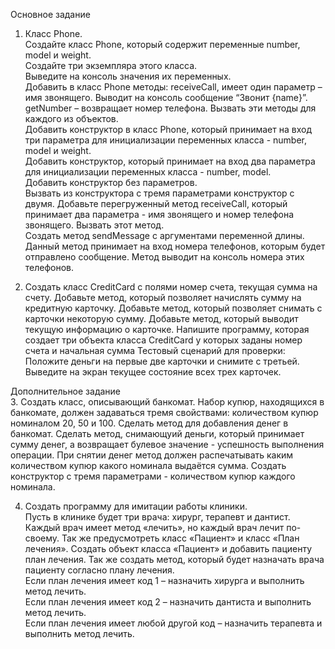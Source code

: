 Основное задание  
1. Класс Phone.  
Создайте класс Phone, который содержит переменные number, model и  weight.  
Создайте три экземпляра этого класса.  
 Выведите на консоль значения их переменных.  
 Добавить в класс Phone методы: receiveCall, имеет один параметр – имя  звонящего. Выводит на консоль сообщение “Звонит {name}”. 
								getNumber –  возвращает номер телефона. Вызвать эти методы для каждого из  объектов.  
Добавить конструктор в класс Phone, который принимает на вход три  параметра для инициализации переменных класса - number, model и  weight.  
Добавить конструктор, который принимает на вход два параметра для  инициализации переменных класса - number, model.  
Добавить конструктор без параметров.  
Вызвать из конструктора с тремя параметрами конструктор с двумя. 
Добавьте перегруженный метод receiveCall, который принимает два  параметра - имя звонящего и номер телефона звонящего. Вызвать этот  метод.  
Создать метод sendMessage с аргументами переменной длины. Данный метод принимает на вход номера телефонов, которым будет отправлено  сообщение. Метод выводит на консоль номера этих телефонов.  


2. Создать класс CreditCard c полями номер счета, текущая сумма на счету.
Добавьте метод, который позволяет начислять сумму на кредитную
карточку.
Добавьте метод, который позволяет снимать с карточки некоторую
сумму.
Добавьте метод, который выводит текущую информацию о карточке.
Напишите программу, которая создает три объекта класса CreditCard у
которых заданы номер счета и начальная сумма
Тестовый сценарий для проверки:
Положите деньги на первые две карточки и снимите с третьей.
Выведите на экран текущее состояние всех трех карточек.

Дополнительное задание  
3. Создать класс, описывающий банкомат.
Набор купюр, находящихся в банкомате, должен задаваться тремя
свойствами:
количеством купюр номиналом 20, 50 и 100.
Сделать метод для добавления денег в банкомат.
Сделать метод, снимающуий деньги, который принимает сумму денег,
а возвращает булевое значение - успешность выполнения операции.
При снятии денег метод должен распечатывать каким количеством
купюр какого номинала выдаётся сумма.
Создать конструктор с тремя параметрами - количеством купюр каждого
номинала.

4. Создать программу для имитации работы клиники.  
Пусть в клинике будет три врача: хирург, терапевт и дантист.  
Каждый врач имеет метод «лечить», но каждый врач лечит по-своему.  Так же предусмотреть класс «Пациент» и класс «План лечения».  Создать объект класса «Пациент» и добавить пациенту план лечения.  Так же создать метод, который будет назначать врача пациенту согласно  плану лечения.  
Если план лечения имеет код 1 – назначить хирурга и выполнить метод  лечить.  
Если план лечения имеет код 2 – назначить дантиста и выполнить метод  лечить.  
Если план лечения имеет любой другой код – назначить терапевта и  выполнить метод лечить. 
